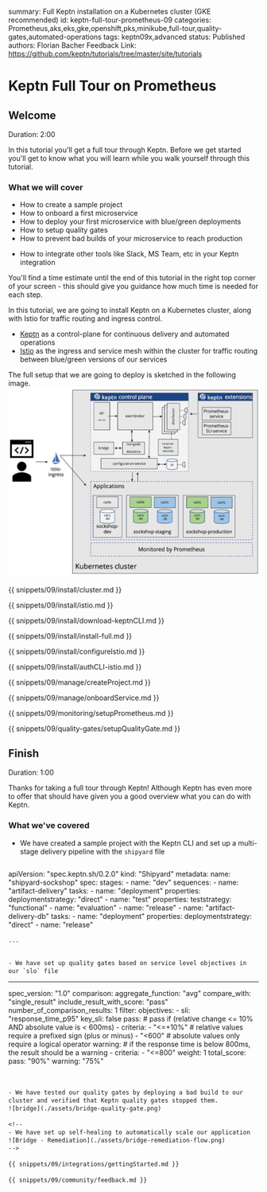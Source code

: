 summary: Full Keptn installation on a Kubernetes cluster (GKE recommended)
id: keptn-full-tour-prometheus-09
categories: Prometheus,aks,eks,gke,openshift,pks,minikube,full-tour,quality-gates,automated-operations
tags: keptn09x,advanced
status: Published 
authors: Florian Bacher
Feedback Link: https://github.com/keptn/tutorials/tree/master/site/tutorials


# Keptn Full Tour on Prometheus

## Welcome
Duration: 2:00 

In this tutorial you'll get a full tour through Keptn. Before we get started you'll get to know what you will learn while you walk yourself through this tutorial.

### What we will cover
- How to create a sample project
- How to onboard a first microservice
- How to deploy your first microservice with blue/green deployments
- How to setup quality gates 
- How to prevent bad builds of your microservice to reach production
<!--  How to automatically scale your microservice with Keptn -->
- How to integrate other tools like Slack, MS Team, etc in your Keptn integration

You'll find a time estimate until the end of this tutorial in the right top corner of your screen - this should give you guidance how much time is needed for each step.


In this tutorial, we are going to install Keptn on a Kubernetes cluster, along with Istio for traffic routing and ingress control.

- [Keptn](https://keptn.sh) as a control-plane for continuous delivery and automated operations
- [Istio](https://istio.io) as the ingress and service mesh within the cluster for traffic routing between blue/green versions of our services

The full setup that we are going to deploy is sketched in the following image.
![demo setup](./assets/full-tour-prometheus.png)

{{ snippets/09/install/cluster.md }}

{{ snippets/09/install/istio.md }}

{{ snippets/09/install/download-keptnCLI.md }}

{{ snippets/09/install/install-full.md }}

{{ snippets/09/install/configureIstio.md }}

{{ snippets/09/install/authCLI-istio.md }}

{{ snippets/09/manage/createProject.md }}

{{ snippets/09/manage/onboardService.md }}

{{ snippets/09/monitoring/setupPrometheus.md }}

{{ snippets/09/quality-gates/setupQualityGate.md }}

<!--{ snippets/09/self-healing/upscalePrometheus.md }-->


## Finish
Duration: 1:00

Thanks for taking a full tour through Keptn!
Although Keptn has even more to offer that should have given you a good overview what you can do with Keptn.

### What we've covered

- We have created a sample project with the Keptn CLI and set up a multi-stage delivery pipeline with the `shipyard` file

  ```
apiVersion: "spec.keptn.sh/0.2.0"
kind: "Shipyard"
metadata:
  name: "shipyard-sockshop"
spec:
  stages:
    - name: "dev"
      sequences:
        - name: "artifact-delivery"
          tasks:
            - name: "deployment"
              properties:
                deploymentstrategy: "direct"
            - name: "test"
              properties:
                teststrategy: "functional"
            - name: "evaluation"
            - name: "release"
        - name: "artifact-delivery-db"
          tasks:
            - name: "deployment"
              properties:
                deploymentstrategy: "direct"
            - name: "release"

    ...
  ```

- We have set up quality gates based on service level objectives in our `slo` file
  ```
  ---
  spec_version: "1.0"
  comparison:
    aggregate_function: "avg"
    compare_with: "single_result"
    include_result_with_score: "pass"
    number_of_comparison_results: 1
  filter:
  objectives:
    - sli: "response_time_p95"
      key_sli: false
      pass:             # pass if (relative change <= 10% AND absolute value is < 600ms)
        - criteria:
            - "<=+10%"  # relative values require a prefixed sign (plus or minus)
            - "<600"    # absolute values only require a logical operator
      warning:          # if the response time is below 800ms, the result should be a warning
        - criteria:
            - "<=800"
      weight: 1
  total_score:
    pass: "90%"
    warning: "75%"
  ```


- We have tested our quality gates by deploying a bad build to our cluster and verified that Keptn quality gates stopped them.
  ![bridge](./assets/bridge-quality-gate.png)

<!--
- We have set up self-healing to automatically scale our application 
  ![Bridge - Remediation](./assets/bridge-remediation-flow.png)
-->

{{ snippets/09/integrations/gettingStarted.md }}

{{ snippets/09/community/feedback.md }}
